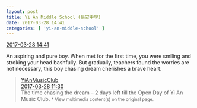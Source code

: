 ```yaml
---
layout: post
title: Yi An Middle School (易安中学)
date: 2017-03-28 14:41
categories: [ 'yi-an-middle-school' ]
---
```


<div class="weibo-info">
  <a href="http://weibo.com/6074218720/EBSI4mxq7">2017-03-28 14:41</a>
</div>

An aspiring and pure boy. When met for the first time, you were smiling and stroking your head bashfully. But gradually, teachers found the worries are not necessary, this boy chasing dream cherishes a brave heart.

<!-- more -->

> <div class="weibo-post-name">
>   <a href="http://weibo.com/u/6094546964">YiAnMusicClub</a>
> </div>
> <div class="weibo-info">
>   <a href="http://weibo.com/6094546964/EBRsvwoph">2017-03-28 11:30</a>
> </div>
> The time chasing the dream – 2 days left till the Open Day of Yi An Music Club.  
> <small>* View multimedia content(s) on the original page.</small>
